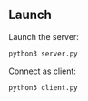 ## Launch
Launch the server:
```bash
python3 server.py
```
Connect as client:
```bash
python3 client.py
```